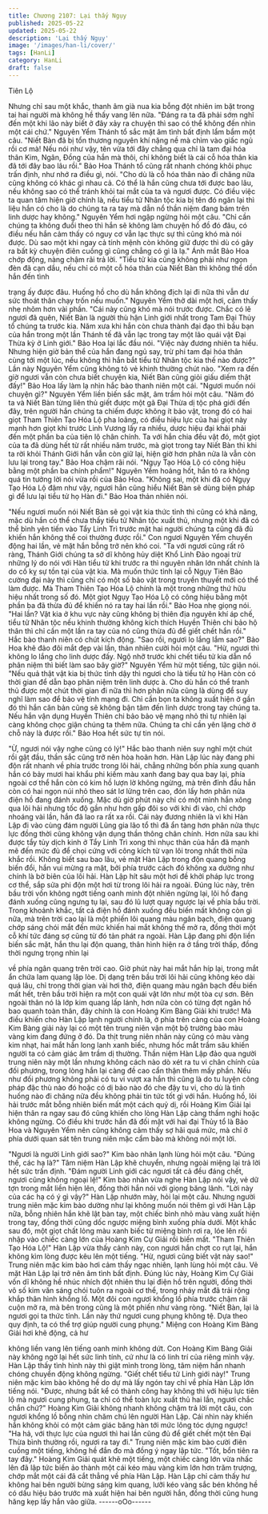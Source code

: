 ```yaml
---
title: Chương 2107: Lại thấy Ngụy
published: 2025-05-22
updated: 2025-05-22
description: 'Lại thấy Ngụy'
image: '/images/han-li/cover/'
tags: [HanLi]
category: HanLi
draft: false
---
```


Tiên Lộ

Nhưng chỉ sau một khắc, thanh âm già nua kia bỗng đột nhiên im
bặt trong tai hai người mà không hề thấy vang lên nữa.
"Đáng ra ta đã phải sớm nghĩ đến một khi lão này biết ở đây xảy
ra chuyện thì sao có thể không đến nhìn một cái chứ." Nguyên
Yểm Thánh tổ sắc mặt âm tình bất định lẩm bẩm một câu.
"Niết Bàn đã bị tổn thương nguyên khí nặng nề mà chìm vào giấc
ngủ rồi cơ mà! Nếu nói như vậy, tên vừa tới đây chẳng qua chỉ là
tam đại hóa thân Kim, Ngân, Đồng của hắn mà thôi, chỉ không
biết là cái cỗ hóa thân kia đã tới đây bao lâu rồi." Bảo Hoa Thánh
tổ cũng rất nhanh chóng khôi phục trấn định, như nhớ ra điều gì,
nói.
"Cho dù là cỗ hóa thân nào đi chăng nữa cũng không có khác gì
nhau cả. Có thể là hắn cũng chưa tới được bao lâu, nếu không
sao có thể tránh khỏi tai mắt của ta và ngươi được. Có điều việc
ta quan tâm hiện giờ chính là, nếu tiểu tử Nhân tộc kia bị tên đó
ngăn lại thì liệu hắn có cho là do chúng ta ra tay mà dẫn nổ thần
niệm đang bám trên linh dược hay không." Nguyên Yểm hơi ngập
ngừng hỏi một câu.
"Chỉ cần chúng ta không đuổi theo thì hắn sẽ không làm chuyện
hồ đồ đó đâu, có điều nếu hắn cảm thấy có nguy cơ vẫn lạc thực
sự thì cũng khó mà nói được. Dù sao một khi ngay cả tính mệnh
còn không giữ được thì dù có gây ra bất kỳ chuyện điên cuồng gì
cũng chẳng có gì là lạ." Ánh mắt Bảo Hoa chớp động, nàng chậm
rãi trả lời.
"Tiểu tử kia cũng không phải như ngọn đèn đã cạn dầu, nếu chỉ
có một cỗ hóa thân của Niết Bàn thì không thể dồn hắn đến tình

trạng ấy được đâu. Huống hồ cho dù hắn không địch lại đi nữa thì
vẫn dư sức thoát thân chạy trốn nếu muốn." Nguyên Yểm thở dài
một hơi, cảm thấy nhẹ nhõm hơn vài phần.
"Cái này cũng khó mà nói trước được. Chắc có lẽ ngươi đã quên,
Niết Bàn là người thù hận Linh giới nhất trong Tam Đại Thủy tổ
chúng ta trước kia. Năm xưa khi hắn còn chưa thành đại đạo thì
bầu bạn của hắn trong một lần Thánh tế đã vẫn lạc trong tay một
lão quái vật Đại Thừa kỳ ở Linh giới." Bảo Hoa lại lắc đầu nói.
"Việc này đương nhiên ta hiểu. Nhưng hiện giờ bản thể của hắn
đang ngủ say, trừ phi tam đại hóa thân cùng tới một lúc, nếu
không thì hắn bắt tiểu tử Nhân tộc kia thế nào được?" Lần này
Nguyên Yểm cũng không tỏ vẻ khinh thường chút nào.
"Xem ra đến giờ ngươi vẫn còn chưa biết chuyện kia, Niết Bàn
cũng giỏi giấu diếm thật đấy!" Bảo Hoa lấy làm lạ nhìn hắc bào
thanh niên một cái.
"Ngươi muốn nói chuyện gì?" Nguyên Yểm liền biến sắc mặt, âm
trầm hỏi một câu.
"Năm đó ta và Niết Bàn từng liên thủ giết được một gã Đại Thừa
dị tộc phá giới đến đây, trên người hắn chúng ta chiếm được
không ít bảo vật, trong đó có hai giọt Tham Thiên Tạo Hóa Lộ pha
loãng, có điều hiệu lực của hai giọt này mạnh hơn giọt khi trước
Linh Vương lấy ra nhiều, dược hiệu đại khái phải đến một phần ba
của tiên lộ chân chính. Ta với hắn chia đều vật đó, một giọt của ta
đã dùng hết từ rất nhiều năm trước, mà giọt trong tay Niết Bàn thì
khi ta rời khỏi Thánh Giới hắn vẫn còn giữ lại, hiện giờ hơn phân
nửa là vẫn còn lưu lại trong tay." Bảo Hoa chậm rãi nói.
"Ngụy Tạo Hóa Lộ có công hiệu bằng một phần ba chính phẩm!"
Nguyên Yểm hoảng hốt, hắn tỏ ra không quá tin tưởng lời nói vừa
rồi của Bảo Hoa.
"Không sai, một khi đã có Ngụy Tạo Hóa Lộ đậm như vậy, ngươi
hẳn cũng hiểu Niết Bàn sẽ dùng biện pháp gì để lưu lại tiểu tử họ
Hàn đi." Bảo Hoa thản nhiên nói.

"Nếu ngươi muốn nói Niết Bàn sẽ gọi vật kia thức tỉnh thì cũng có
khả năng, mặc dù hắn có thể chưa thấy tiểu tử Nhân tộc xuất thủ,
nhưng một khi đã có thể bình yên tiến vào Tẩy Linh Trì trước mặt
hai người chúng ta cũng đã đủ khiến hắn không thể coi thường
được rồi." Con ngươi Nguyên Yểm chuyển động hai lần, vẻ mặt
hắn bỗng trở nên khó coi.
"Ta với ngươi cũng rất rõ ràng, Thánh Giới chúng ta sở dĩ không
hủy diệt Khổ Linh Đảo ngoại trừ những lý do nói với Hàn tiểu tử
khi trước ra thì nguyên nhân lớn nhất chính là do cố kỵ sự tồn tại
của vật kia. Mà muốn thức tỉnh lại cỗ Ngụy Tiên Bảo cường đại
này thì cũng chỉ có một số bảo vật trong truyền thuyết mới có thể
làm được. Mà Tham Thiên Tạo Hóa Lộ chính là một trong những
thứ hữu hiệu nhất trong số đó. Một giọt Ngụy Tạo Hóa Lộ có công
hiệu bằng một phần ba đã thừa đủ để khiến nó ra tay hai lần rồi."
Bảo Hoa nhẹ giọng nói.
"Hai lần? Vật kia ở khu vực này cũng không bị thiên địa nguyên
khí áp chế, tiểu tử Nhân tộc nếu khinh thường không kích thích
Huyền Thiên chi bảo hộ thân thì chỉ cần một lần ra tay của nó
cũng thừa đủ để giết chết hắn rồi." Hắc bào thanh niên có chút
kích động.
"Sao rồi, ngươi lo lắng lắm sao?" Bảo Hoa khẽ đảo đôi mắt đẹp
vài lần, thản nhiên cười hỏi một câu.
"Hừ, ngươi thì không lo lắng cho linh dược đấy. Ngộ nhỡ trước khi
chết tiểu tử kia dẫn nổ phân niệm thì biết làm sao bây giờ?"
Nguyên Yểm hừ một tiếng, tức giận nói.
"Nếu quả thật vật kia bị thức tỉnh dậy thì ngươi cho là tiểu tử họ
Hàn còn có thời gian để dẫn bạo phân niệm trên linh dược à. Cho
dù hắn có thể tranh thủ được một chút thời gian đi nữa thì hơn
phân nửa cũng là dùng để suy nghĩ làm sao để bảo vệ tính mạng
đi. Chỉ cần bọn ta không xuất hiện ở gần đó thì hắn căn bản cũng
sẽ không bận tâm đến linh dược trong tay chúng ta. Nếu hắn vận
dụng Huyền Thiên chi bảo bảo vệ mạng nhỏ thì tự nhiên lại càng
không chọc giận chúng ta thêm nữa. Chúng ta chỉ cần yên lặng
chờ ở chỗ này là được rồi." Bảo Hoa hết sức tự tin nói.

"Ừ, ngươi nói vậy nghe cũng có lý!" Hắc bào thanh niên suy nghĩ
một chút rồi gật đầu, thần sắc cũng trở nên hòa hoãn hơn.
Hàn Lập lúc này đang phi độn rất nhanh về phía trước trong lôi
hải, chẳng những bốn phía xung quanh hắn có bảy mươi hai khẩu
phi kiếm màu xanh đang bay qua bay lại, phía ngoài cơ thể hắn
còn có kim hồ lượn lờ không ngừng, mà trên đỉnh đầu hắn còn có
hai ngọn núi nhỏ theo sát lơ lửng trên cao, đón lấy hơn phân nửa
điện hồ đang đánh xuống.
Mặc dù giờ phút này chỉ có một mình hắn xông qua lôi hải nhưng
tốc độ gần như hơn gấp đôi so với khi đi vào, chỉ chớp nhoáng vài
lần, hắn đã lao ra rất xa rồi.
Cái này đương nhiên là vì khi Hàn Lập đi vào cùng đám người
Lũng gia lão tổ thì đã ẩn tàng hơn phân nửa thực lực đồng thời
cũng không vận dụng thần thông chân chính.
Hơn nữa sau khi được tẩy tủy dịch kinh ở Tẩy Linh Trì xong thì
nhục thân của hắn đã mạnh mẽ đến mức đủ để chọi cứng với
công kích từ vạn lôi trong nhất thời nửa khắc rồi.
Không biết sau bao lâu, vẻ mặt Hàn Lập trong độn quang bỗng
biến đổi, hắn vui mừng ra mặt, bởi phía trước cách đó không xa
dường như chính là bờ biên của lôi hải.
Hàn Lập hít sâu một hơi đề khởi pháp lực trong cơ thể, sắp sửa
phi độn một hơi từ trong lôi hải ra ngoài. Đúng lúc này, trên bầu
trời vốn không ngớt tiếng oanh minh đột nhiên ngừng lại, lôi hồ
đang đánh xuống cũng ngưng tụ lại, sau đó lũ lượt quay ngược
lại về phía bầu trời.
Trong khoảnh khắc, tất cả điện hồ đánh xuống đều biến mất
không còn gì nữa, mà trên trời cao lại là một phiến lôi quang màu
ngân bạch, điện quang chớp sáng chói mắt đến mức khiến hai
mắt không thể mở ra, đồng thời một cỗ khí tức đáng sợ cũng từ
đó tản phát ra ngoài.
Hàn Lập đang phi độn liền biến sắc mặt, hắn thu lại độn quang,
thân hình hiện ra ở tầng trời thấp, đồng thời ngưng trọng nhìn lại

về phía ngân quang trên trời cao.
Giờ phút này hai mắt hắn híp lại, trong mắt ẩn chứa lam quang
lập lòe.
Dị dạng trên bầu trời lôi hải cũng không kéo dài quá lâu, chỉ trong
thời gian vài hơi thở, điện quang màu ngân bạch đều biến mất
hết, trên bầu trời hiện ra một con quái vật lớn như một tòa cự
sơn.
Bên ngoài thân nó là lớp kim quang lấp lánh, hơn nữa còn có
từng đợt ngân hồ bao quanh toàn thân, đây chính là con Hoàng
Kim Bàng Giải khi trước!
Mà điều khiến cho Hàn Lập lạnh người chính là, ở phía trên càng
của con Hoàng Kim Bàng giải này lại có một tên trung niên vận
một bộ trường bào màu vàng kim đang đứng ở đó.
Da thịt trung niên nhân này cũng có màu vàng kim nhạt, hai mắt
hắn long lanh xanh biếc, nhưng hốc mắt trầm sâu khiến người ta
có cảm giác âm trầm dị thường.
Thần niệm Hàn Lập đảo qua người trung niên này một lần nhưng
không cách nào dò xét ra tu vi chân chính của đối phương, trong
lòng hắn lại càng đề cao cẩn thận thêm mấy phần.
Nếu như đối phương không phải có tu vi vượt xa hắn thì cũng là
do tu luyện công pháp đặc thù nào đó hoặc có dị bảo nào đó che
đậy tu vi, cho dù là tình huống nào đi chăng nữa đều không phải
tin tức tốt gì với hắn.
Huống hồ, lôi hải trước mắt bỗng nhiên biến mất một cách quỷ dị,
rồi Hoàng Kim Giải lại hiện thân ra ngay sau đó cũng khiến cho
lòng Hàn Lập càng thầm nghi hoặc không ngừng.
Có điều khi trước hắn đã đối mặt với hai đại Thủy tổ là Bảo Hoa
và Nguyên Yểm nên cũng không cảm thấy sợ hãi quá mức, mà
chỉ ở phía dưới quan sát tên trung niên mặc cẩm bào mà không
nói một lời.

"Ngươi là người Linh giới sao?" Kim bào nhân lạnh lùng hỏi một
câu.
"Đúng thế, các hạ là?" Tâm niệm Hàn Lập khẽ chuyển, nhưng
ngoài miệng lại trả lời hết sức trấn định.
"Đám người Linh giới các ngươi tất cả đều đáng chết, ngươi cũng
không ngoại lệ!" Kim bào nhân vừa nghe Hàn Lập nói vậy, vẻ dữ
tợn trong mắt liền hiện lên, đồng thời hắn nói với giọng băng lãnh.
"Lời này của các hạ có ý gì vậy?" Hàn Lập nhướn mày, hỏi lại một
câu.
Nhưng người trung niên mặc kim bào dường như lại không muốn
nói thêm gì với Hàn Lập nữa, bỗng nhiên hắn khẽ lật bàn tay, một
chiếc bình nhỏ màu vàng xuất hiện trong tay, đồng thời cũng dốc
ngược miệng bình xuống phía dưới.
Một khắc sau đó, một giọt chất lỏng màu xanh biếc từ miệng bình
rơi ra, lóe lên rồi nhập vào chiếc càng lớn của Hoàng Kim Cự Giải
rồi biến mất.
"Tham Thiên Tạo Hóa Lộ!" Hàn Lập vừa thấy cảnh này, con
ngươi hắn chợt co rụt lại, hắn không kìm lòng được kêu lên một
tiếng.
"Hừ, ngươi cũng biết vật này sao!" Trung niên mặc kim bào hơi
cảm thấy ngạc nhiên, lạnh lùng hỏi một câu.
Vẻ mặt Hàn Lập lại trở nên âm tình bất định.
Đúng lúc này, Hoàng Kim Cự Giải vốn dĩ không hề nhúc nhích đột
nhiên thu lại điện hồ trên người, đồng thời vô số kim văn sáng
chói tuôn ra ngoài cơ thể, trong nháy mắt đã trải rộng khắp thân
hình khổng lồ. Một đôi con ngươi khổng lồ phía trước chậm rãi
cuộn mở ra, mà bên trong cũng là một phiến như vàng ròng.
"Niết Bàn, lại là ngươi gọi ta thức tỉnh. Lần này thứ ngươi cung
phụng không tệ. Dựa theo quy định, ta có thể trợ giúp người cung
phụng." Miệng con Hoàng Kim Bàng Giải hơi khẽ động, cả hư

không liền vang lên tiếng oanh minh không dứt.
Con Hoàng Kim Bàng Giải này không ngờ lại hết sức linh tính, cứ
như là có linh trí của riêng mình vậy.
Hàn Lập thấy tình hình này thì giật mình trong lòng, tâm niệm hắn
nhanh chóng chuyển động không ngừng.
"Giết chết tiểu tử Linh giới này!" Trung niên mặc kim bào không hề
do dự mà lấy ngón tay chỉ về phía Hàn Lập lớn tiếng nói.
"Được, nhưng bất kể có thành công hay không thì với hiệu lực tiên
lộ mà ngươi cung phụng, ta chỉ có thể toàn lực xuất thủ hai lần,
ngươi chắc chắn chứ?" Hoàng Kim Giải không nhanh không chậm
trả lời một câu, con ngươi khổng lồ bỗng nhìn chăm chú lên
người Hàn Lập.
Cái nhìn này khiến hắn không khỏi có một cảm giác băng hàn tới
mức lông tóc dựng ngược!
"Ha hả, với thực lực của ngươi thì hai lần cũng đủ để giết chết một
tên Đại Thừa bình thường rồi, ngươi ra tay đi." Trung niên mặc
kim bào cười điên cuồng một tiếng, không hề đắn đo mà đồng ý
ngay lập tức.
"Tốt, bổn tiên ra tay đây." Hoàng Kim Giải quát khẽ một tiếng, một
chiếc càng lớn vừa nhấc lên đã lập tức biến ảo thành một cái kéo
màu vàng kim lớn hơn trăm trượng, chớp mắt một cái đã cắt
thẳng về phía Hàn Lập.
Hàn Lập chỉ cảm thấy hư không hai bên người bừng sáng kim
quang, lưỡi kéo vàng sắc bén không hề có dấu hiệu báo trước
mà xuất hiện hai bên người hắn, đồng thời cũng hung hăng kẹp
lấy hắn vào giữa.
------oOo------
